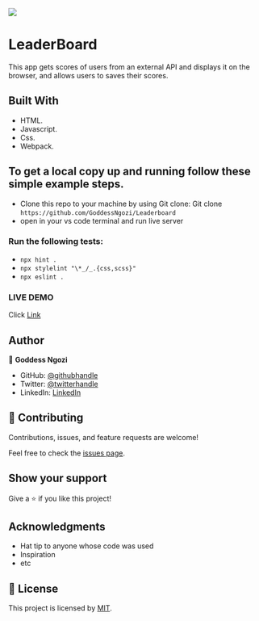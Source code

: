 ![](https://img.shields.io/badge/Microverse-blueviolet)

# LeaderBoard

This app gets scores of users from an external API and displays it on the browser, and allows users to saves their scores.

## Built With

- HTML.
- Javascript.
- Css.
- Webpack.

## To get a local copy up and running follow these simple example steps.

- Clone this repo to your machine by using Git clone: Git clone `https://github.com/GoddessNgozi/Leaderboard`
- open in your vs code terminal and run live server

### Run the following tests:

- `npx hint .`
- `npx stylelint "\*_/_.{css,scss}"`
- `npx eslint .`

### LIVE DEMO

Click [Link](https://goddessngozi.github.io/Leaderboard/dist)

## Author

👤 **Goddess Ngozi**

- GitHub: [@githubhandle](https://github.com/GoddessNgozi)
- Twitter: [@twitterhandle](https://twitter.com/GoddessNgozi)
- LinkedIn: [LinkedIn](https://www.linkedin.com/in/NgoziNwocha/)

## 🤝 Contributing

Contributions, issues, and feature requests are welcome!

Feel free to check the [issues page](https://github.com/GoddessNgozi/Leaderboard/issues).

## Show your support

Give a ⭐️ if you like this project!

## Acknowledgments

- Hat tip to anyone whose code was used
- Inspiration
- etc

## 📝 License

This project is licensed by [MIT](./LICENSE).

